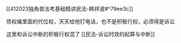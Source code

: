 [[412023独角兽法考基础精讲民法-韩祥波#^79ee3c]]

债权编里面的代位权，天天给他打电话，也不是积极行权，必须得是诉讼

这里和诉讼中断的积极行权混了
[[民法-诉讼时效的起算与中断]]

